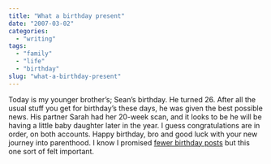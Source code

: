 ```yaml
---
title: "What a birthday present"
date: "2007-03-02"
categories:
  - "writing"
tags:
  - "family"
  - "life"
  - "birthday"
slug: "what-a-birthday-present"
---
```


Today is my younger brother’s; Sean’s birthday. He turned 26. After all the usual stuff you get for birthday’s these days, he was given the best possible news. His partner Sarah had her 20-week scan, and it looks to be he will be having a little baby daughter later in the year. I guess congratulations are in order, on both accounts. Happy birthday, bro and good luck with your new journey into parenthood. I know I promised [fewer birthday posts](https://adamchamberlin.info/2007/02/493) but this one sort of felt important.
